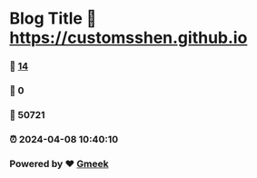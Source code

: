 # Blog Title :link: https://customsshen.github.io 
### :page_facing_up: [14](https://customsshen.github.io/tag.html) 
### :speech_balloon: 0 
### :hibiscus: 50721 
### :alarm_clock: 2024-04-08 10:40:10 
### Powered by :heart: [Gmeek](https://github.com/Meekdai/Gmeek)
